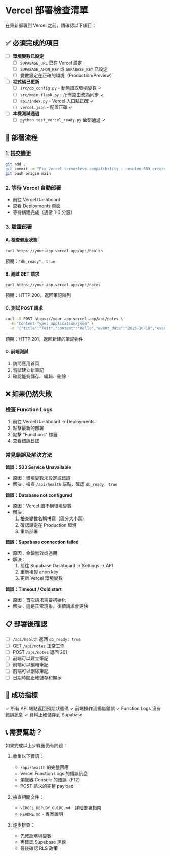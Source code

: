 # Vercel 部署檢查清單

在重新部署到 Vercel 之前，請確認以下項目：

## ✅ 必須完成的項目

- [ ] **環境變數已設定**
  - [ ] `SUPABASE_URL` 已在 Vercel 設定
  - [ ] `SUPABASE_ANON_KEY` 或 `SUPABASE_KEY` 已設定
  - [ ] 變數設定在正確的環境（Production/Preview）

- [ ] **程式碼已更新**
  - [ ] `src/db_config.py` - 動態讀取環境變數 ✓
  - [ ] `src/main_flask.py` - 所有路由改為同步 ✓
  - [ ] `api/index.py` - Vercel 入口點正確 ✓
  - [ ] `vercel.json` - 配置正確 ✓

- [ ] **本機測試通過**
  - [ ] `python test_vercel_ready.py` 全部通過 ✓

## 🚀 部署流程

### 1. 提交變更
```bash
git add .
git commit -m "Fix Vercel serverless compatibility - resolve 503 errors"
git push origin main
```

### 2. 等待 Vercel 自動部署
- 前往 Vercel Dashboard
- 查看 Deployments 頁面
- 等待構建完成（通常 1-3 分鐘）

### 3. 驗證部署

#### A. 檢查健康狀態
```bash
curl https://your-app.vercel.app/api/health
```
預期：`"db_ready": true`

#### B. 測試 GET 請求
```bash
curl https://your-app.vercel.app/api/notes
```
預期：HTTP 200，返回筆記陣列

#### C. 測試 POST 請求
```bash
curl -X POST https://your-app.vercel.app/api/notes \
  -H "Content-Type: application/json" \
  -d '{"title":"Test","content":"Hello","event_date":"2025-10-18","event_time":"14:30"}'
```
預期：HTTP 201，返回新建的筆記物件

#### D. 前端測試
1. 訪問應用首頁
2. 嘗試建立新筆記
3. 確認能夠儲存、編輯、刪除

## ❌ 如果仍然失敗

### 檢查 Function Logs
1. 前往 Vercel Dashboard → Deployments
2. 點擊最新的部署
3. 點擊 "Functions" 標籤
4. 查看錯誤日誌

### 常見錯誤及解決方法

**錯誤：503 Service Unavailable**
- 原因：環境變數未設定或錯誤
- 解決：檢查 `/api/health` 端點，確認 `db_ready: true`

**錯誤：Database not configured**
- 原因：Vercel 讀不到環境變數
- 解決：
  1. 檢查變數名稱拼寫（區分大小寫）
  2. 確認設定在 Production 環境
  3. 重新部署

**錯誤：Supabase connection failed**
- 原因：金鑰無效或過期
- 解決：
  1. 前往 Supabase Dashboard → Settings → API
  2. 重新複製 anon key
  3. 更新 Vercel 環境變數

**錯誤：Timeout / Cold start**
- 原因：首次請求需要初始化
- 解決：這是正常現象，後續請求會更快

## 📋 部署後確認

- [ ] `/api/health` 返回 `db_ready: true`
- [ ] GET `/api/notes` 正常工作
- [ ] POST `/api/notes` 返回 201
- [ ] 前端可以建立筆記
- [ ] 前端可以編輯筆記
- [ ] 前端可以刪除筆記
- [ ] 日期時間正確儲存和顯示

## 🎯 成功指標

✓ 所有 API 端點返回預期狀態碼
✓ 前端操作流暢無錯誤
✓ Function Logs 沒有錯誤訊息
✓ 資料正確儲存到 Supabase

## 📞 需要幫助？

如果完成以上步驟後仍有問題：

1. 收集以下資訊：
   - `/api/health` 的完整回應
   - Vercel Function Logs 的錯誤訊息
   - 瀏覽器 Console 的錯誤（F12）
   - POST 請求的完整 payload

2. 檢查相關文件：
   - `VERCEL_DEPLOY_GUIDE.md` - 詳細部署指南
   - `README.md` - 專案說明

3. 逐步排查：
   - 先確認環境變數
   - 再確認 Supabase 連線
   - 最後確認 RLS 政策
